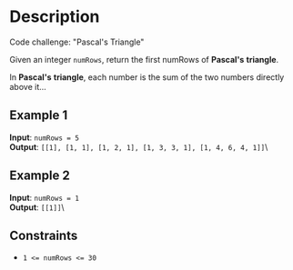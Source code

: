 # Description

Code challenge: "Pascal's Triangle"

Given an integer `numRows`, return the first numRows of **Pascal's** **triangle**.

In **Pascal's** **triangle**, each number is the sum of the two numbers directly above it...

## Example 1

**Input**: `numRows = 5`\
**Output**: `[[1], [1, 1], [1, 2, 1], [1, 3, 3, 1], [1, 4, 6, 4, 1]]`\

## Example 2

**Input**: `numRows = 1`\
**Output**: `[[1]]`\

## Constraints

* `1 <= numRows <= 30`

